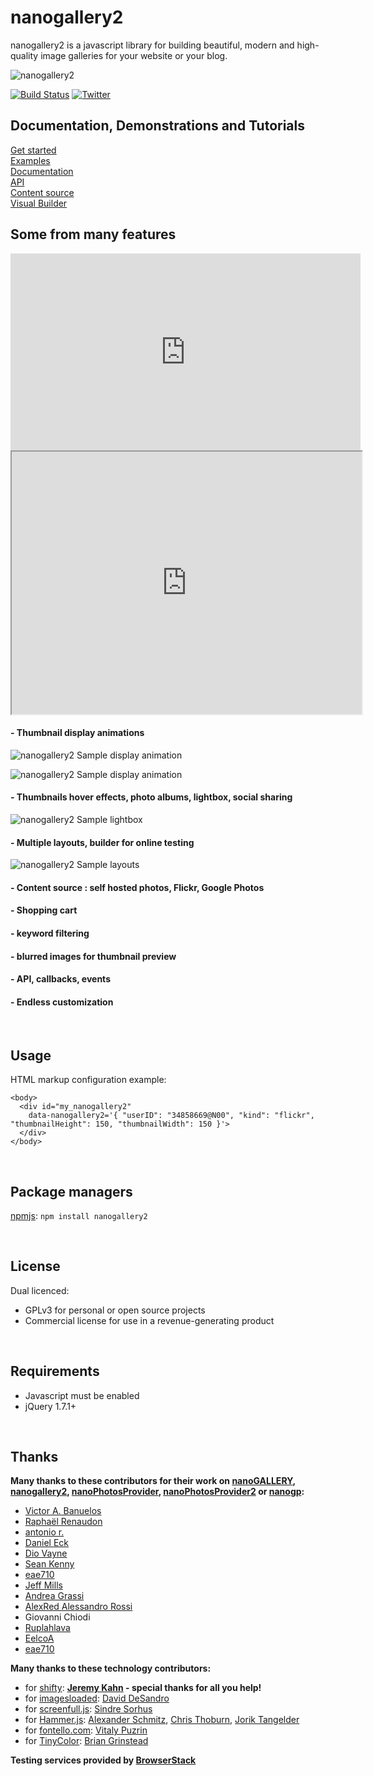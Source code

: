 
# nanogallery2  
  
  
nanogallery2 is a javascript library for building beautiful, modern and high-quality image galleries for your website or your blog.
   
   
<img src="http://nanogallery2.nanostudio.org/img/nanogallery2si.png" alt="nanogallery2"/>  
  
  
  
[![Build Status](https://travis-ci.org/nanostudio-org/nanogallery2.svg?branch=dev-gh-pages)](https://travis-ci.org/nanostudio-org/nanogallery2)
[![Twitter](https://img.shields.io/twitter/url/https/github.com/nanostudio-org/nanogallery2.svg?style=social)](https://twitter.com/intent/tweet?text=Wow:&url=%5Bobject%20Object%5D)
  
## Documentation, Demonstrations and Tutorials
[Get started](http://nanogallery2.nanostudio.org/quickstart.html)   
[Examples](http://nanogallery2.nanostudio.org/demonstration.html)   
[Documentation](http://nanogallery2.nanostudio.org/documentation.html)   
[API](http://nanogallery2.nanostudio.org/api.html)   
[Content source](http://nanogallery2.nanostudio.org/datasource.html)   
[Visual Builder](http://nanogallery2.nanostudio.org/builder.html)   

## Some from many features

<iframe width="560" height="315" src="https://www.youtube.com/embed/Ir098VWCv8Q?rel=0" frameborder="0" allowfullscreen></iframe>
<iframe width="560" height="420" src="http://www.youtube.com/embed/oHg5SJYRHA0?color=white&theme=light"></iframe>

#### - Thumbnail display animations
![nanogallery2 Sample display animation](https://github.com/nanostudio-org/nanogallery2/raw/gh-pages/videos/ngy2_display1.gif "Sample display animation")

![nanogallery2 Sample display animation](https://github.com/nanostudio-org/nanogallery2/raw/gh-pages/videos/ngy2_scroll1.gif "Sample display animation")

#### - Thumbnails hover effects, photo albums, lightbox, social sharing
![nanogallery2 Sample lightbox](https://github.com/nanostudio-org/nanogallery2/raw/gh-pages/videos/ngy2_lightbox1.gif "Sample lightbox")

#### - Multiple layouts, builder for online testing
![nanogallery2 Sample layouts](https://github.com/nanostudio-org/nanogallery2/raw/gh-pages/videos/ngy2_layouts_builder.gif "Sample layouts")

#### - Content source : self hosted photos, Flickr, Google Photos

#### - Shopping cart

#### - keyword filtering

#### - blurred images for thumbnail preview 

#### - API, callbacks, events

#### - Endless customization

<br />
  
## Usage

HTML markup configuration example:
```
<body>
  <div id="my_nanogallery2" 
    data-nanogallery2='{ "userID": "34858669@N00", "kind": "flickr", "thumbnailHeight": 150, "thumbnailWidth": 150 }'>
  </div>
</body>
```

<br />

## Package managers

[npmjs](https://www.npmjs.com/package/nanogallery2): `npm install nanogallery2`

<br />

## License
Dual licenced:
- GPLv3 for personal or open source projects
- Commercial license for use in a revenue-generating product

<br />

## Requirements
* Javascript must be enabled
* jQuery 1.7.1+
  
<br />

## Thanks
**Many thanks to these contributors for their work on [nanoGALLERY](http://nanogallery.brisbois.fr/), [nanogallery2](https://nanogallery2.nanostudio.org/), [nanoPhotosProvider](https://github.com/Kris-B/nanoPhotosProvider), [nanoPhotosProvider2](https://github.com/nanostudio-org/nano_photos_provider2) or [nanogp](https://github.com/nanostudio-org/nanogp):**
- [Victor A. Banuelos](https://github.com/vbanuelos)
- [Raphaël Renaudon](https://github.com/sevarg)
- [antonio r.](https://github.com/grief-of-these-days)
- [Daniel Eck](https://github.com/Ecksters)
- [Dio Vayne](https://github.com/DioVayne)
- [Sean Kenny](https://github.com/seankenny)
- [eae710](https://github.com/eae710)
- [Jeff Mills](https://github.com/jefftmills)
- [Andrea Grassi](https://github.com/andrea-sdl)
- [AlexRed Alessandro Rossi](https://github.com/AlexRed)
- Giovanni Chiodi
- [Ruplahlava](https://github.com/Ruplahlava)
- [EelcoA](https://github.com/EelcoA)
- [eae710](https://github.com/eae710)
  
**Many thanks to these technology contributors:** 
- for [shifty](https://github.com/jeremyckahn/shifty):
**[Jeremy Kahn](https://github.com/jeremyckahn) - special thanks for all you help!**
- for [imagesloaded](https://github.com/desandro/imagesloaded): 
[David DeSandro](https://github.com/desandro)
- for [screenfull.js](https://github.com/sindresorhus/screenfull.js):
[Sindre Sorhus](https://github.com/sindresorhus)
- for [Hammer.js](http://hammerjs.github.io/):
[Alexander Schmitz](https://github.com/arschmitz),
[Chris Thoburn](https://github.com/runspired),
[Jorik Tangelder](https://github.com/jtangelder)
- for [fontello.com](http://fontello.com):
[Vitaly Puzrin](https://github.com/puzrin)
- for [TinyColor](https://github.com/bgrins/TinyColor):
[Brian Grinstead](https://github.com/bgrins)
  
**Testing services provided by [BrowserStack](https://www.browserstack.com/)**   
